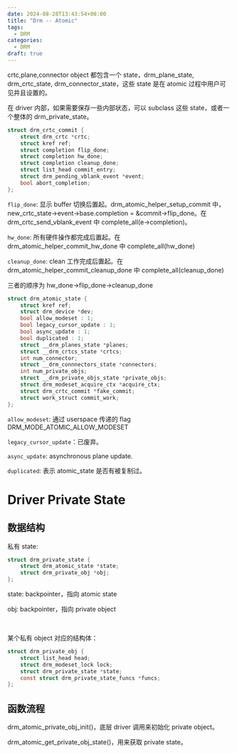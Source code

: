 ```yaml
---
date: 2024-08-28T13:43:54+08:00
title: "Drm -- Atomic"
tags:
  - DRM
categories:
  - DRM
draft: true
---
```


crtc,plane,connector object 都包含一个 state，drm_plane_state, drm_crtc_state, drm_connector_state，这些 state 是在 atomic 过程中用户可见并且设置的。

在 driver 内部，如果需要保存一些内部状态，可以 subclass 这些 state，或者一个整体的 drm_private_state。

```c
struct drm_crtc_commit {
    struct drm_crtc *crtc;
    struct kref ref;
    struct completion flip_done;
    struct completion hw_done;
    struct completion cleanup_done;
    struct list_head commit_entry;
    struct drm_pending_vblank_event *event;
    bool abort_completion;
};
```

`flip_done`: 显示 buffer 切换后置起。drm_atomic_helper_setup_commit 中，new_crtc_state->event->base.completion = &commit->flip_done。在 drm_crtc_send_vblank_event 中 complete_all(e->completion)。

`hw_done`: 所有硬件操作都完成后置起。在 drm_atomic_helper_commit_hw_done 中 complete_all(hw_done)

`cleanup_done`: clean 工作完成后置起。在 drm_atomic_helper_commit_cleanup_done 中 complete_all(cleanup_done)

三者的顺序为 hw_done->flip_done->cleanup_done

```c
struct drm_atomic_state {
    struct kref ref;
    struct drm_device *dev;
    bool allow_modeset : 1;
    bool legacy_cursor_update : 1;
    bool async_update : 1;
    bool duplicated : 1;
    struct __drm_planes_state *planes;
    struct __drm_crtcs_state *crtcs;
    int num_connector;
    struct __drm_connnectors_state *connectors;
    int num_private_objs;
    struct __drm_private_objs_state *private_objs;
    struct drm_modeset_acquire_ctx *acquire_ctx;
    struct drm_crtc_commit *fake_commit;
    struct work_struct commit_work;
};
```

`allow_modeset`: 通过 userspace 传递的 flag DRM_MODE_ATOMIC_ALLOW_MODESET

`legacy_cursor_update`：已废弃。

`async_update`: asynchronous plane update.

`duplicated`: 表示 atomic_state 是否有被复制过。

# Driver Private State

## 数据结构

私有 state:

```c
struct drm_private_state {
    struct drm_atomic_state *state;
    struct drm_private_obj *obj;
};
```

state: backpointer，指向 atomic state

obj: backpointer，指向 private object

</br>

某个私有 object 对应的结构体：

```c
struct drm_private_obj {
    struct list_head head;
    struct drm_modeset_lock lock;
    struct drm_private_state *state;
    const struct drm_private_state_funcs *funcs;
};
```

## 函数流程

drm_atomic_private_obj_init()，底层 driver 调用来初始化 private object。

drm_atomic_get_private_obj_state()，用来获取 private state。
